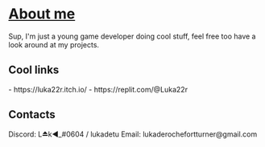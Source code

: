 <h1> <u> About me </u> </h1>
Sup, I'm just a young game developer doing cool stuff, feel free too have a look around at my projects.

<h2> Cool links </h2>
-  https://luka22r.itch.io/
-  https://replit.com/@Luka22r

<h2>Contacts </h2>
Discord: L⏏k◀_#0604 / lukadetu
Email: lukaderochefortturner@gmail.com
